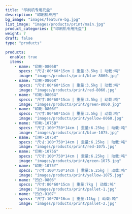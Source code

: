 ```yaml
---
title: "印刷机专用托盘"
description: "印刷机专用"
bg_image: "images/feature-bg.jpg"
list_image: "images/products/print/main.jpg"
product_categories: ["印刷机专用托盘"]
weight: 7
draft: false
type: "products"

products:
  enable: true
  items:
    - name: "印刷-0806B"
      specs: "尺寸:80*60*15cm | 重量:3.5kg | 动载:吨"
      image: "images/products/print/blue-8060.jpg" 
    - name: "印刷-0806R"
      specs: "尺寸:80*60*15cm | 重量:3.5kg | 动载:吨"
      image: "images/products/print/red-8060.jpg" 
    - name: "印刷-0806G"
      specs: "尺寸:80*60*15cm | 重量:3.5kg | 动载:吨"
      image: "images/products/print/green-8060.jpg" 
    - name: "印刷-0806Y"
      specs: "尺寸:80*60*15cm | 重量:3.5kg | 动载:吨"
      image: "images/products/print/yellow-8060.jpg" 
    - name: "印刷-1075B"
      specs: "尺寸:100*750*14cm | 重量:6.25kg | 动载:吨"
      image: "images/products/print/blue-1075.jpg" 
    - name: "印刷-1075R"
      specs: "尺寸:100*750*14cm | 重量:6.25kg | 动载:吨"
      image: "images/products/print/red-1075.jpg" 
    - name: "印刷-1075G"
      specs: "尺寸:100*750*14cm | 重量:6.25kg | 动载:吨"
      image: "images/products/print/green-1075.jpg" 
    - name: "印刷-1075Y"
      specs: "尺寸:100*750*14cm | 重量:6.25kg | 动载:吨"
      image: "images/products/print/yellow-1075.jpg" 
    - name: "凹凸-0806"
      specs: "尺寸:80*60*15cm | 重量:7kg | 动载:吨"
      image: "images/products/print/pallet-1.jpg" 
    - name: "凹凸-0107"
      specs: "尺寸:10*70*16cm | 重量:11kg | 动载:吨"
      image: "images/products/print/pallet-2.jpg" 
---
```


